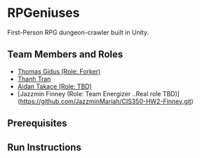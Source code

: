 # RPGeniuses

First-Person RPG dungeon-crawler built in Unity. 

## Team Members and Roles

* [Thomas Gidus (Role: Forker)](https://github.com/dgidus/CIS350-HW2-Gidus)
* [Thanh Tran](https://github.com/thanhtranlk/CIS350-HW2-TRAN)
* [Aidan Takace (Role: TBD)](https://github.com/APTAK00/-CIS350-HW2-Takace)
* [Jazzmin Finney (Role: Team Energizer ..Real role TBD)] (https://github.com/JazzminMariah/CIS350-HW2-Finney.git)
## Prerequisites

## Run Instructions
